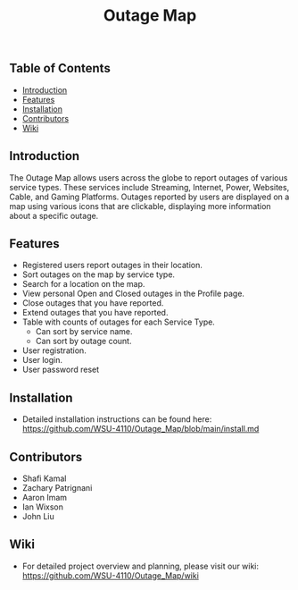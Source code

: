<h1 align="center"> Outage Map </h1> <br>

## Table of Contents

- [Introduction](#introduction)
- [Features](#features)
- [Installation](#installation)
- [Contributors](#contributors)
- [Wiki](#wiki)

<!-- END doctoc generated TOC please keep comment here to allow auto update -->

## Introduction
The Outage Map allows users across the globe to report outages of various service types. These services include Streaming, Internet, Power, Websites, Cable, and Gaming Platforms.
Outages reported by users are displayed on a map using various icons that are clickable, displaying more information about a specific outage.

## Features
- Registered users report outages in their location.
- Sort outages on the map by service type.
- Search for a location on the map.
- View personal Open and Closed outages in the Profile page.
- Close outages that you have reported.
- Extend outages that you have reported.
- Table with counts of outages for each Service Type.
  - Can sort by service name.
  - Can sort by outage count.
- User registration.
- User login.
- User password reset

## Installation

- Detailed installation instructions can be found here: https://github.com/WSU-4110/Outage_Map/blob/main/install.md

## Contributors

- Shafi Kamal
- Zachary Patrignani
- Aaron Imam
- Ian Wixson
- John Liu

## Wiki
- For detailed project overview and planning, please visit our wiki: https://github.com/WSU-4110/Outage_Map/wiki
